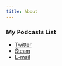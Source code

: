 ```yaml
---
title: About
---
```


<section>
  <h3>My Podcasts List</h3>
  <ul>
    <li>
      <a href="https://twitter.com/saruftw" target="_blank">Twitter</a>
    </li>
    <li>
      <a href="https://steamcommunity.com/id/rgbimbochamp/" target="_blank">Steam</a>
    </li>
    <li>
      <a href="mailto:smunshi@cmu.edu" target="_blank">E-mail</a>
    </li>
  </ul>
</section>
